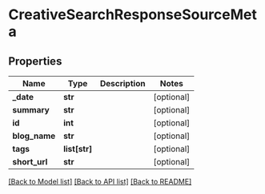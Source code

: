 # CreativeSearchResponseSourceMeta

## Properties
Name | Type | Description | Notes
------------ | ------------- | ------------- | -------------
**_date** | **str** |  | [optional] 
**summary** | **str** |  | [optional] 
**id** | **int** |  | [optional] 
**blog_name** | **str** |  | [optional] 
**tags** | **list[str]** |  | [optional] 
**short_url** | **str** |  | [optional] 

[[Back to Model list]](../README.md#documentation-for-models) [[Back to API list]](../README.md#documentation-for-api-endpoints) [[Back to README]](../README.md)


